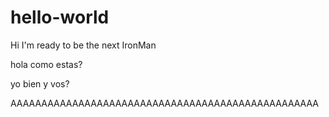 # hello-world

Hi I'm ready to be the next IronMan

hola como estas?

yo bien y vos?

AAAAAAAAAAAAAAAAAAAAAAAAAAAAAAAAAAAAAAAAAAAAAAAAAA
